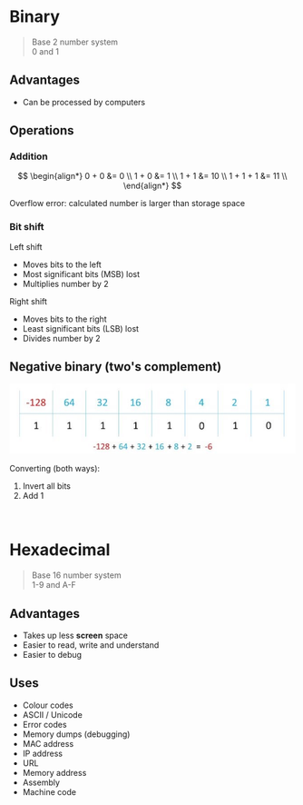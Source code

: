 # Binary

> Base 2 number system \
> 0 and 1

## Advantages

- Can be processed by computers

## Operations

### Addition

$$
\begin{align*}
  0 + 0 &= 0 \\
  1 + 0 &= 1 \\
  1 + 1 &= 10 \\
  1 + 1 + 1 &= 11 \\
\end{align*}
$$

Overflow error: calculated number is larger than storage space

### Bit shift

<p></p>
Left shift

- Moves bits to the left
- Most significant bits (MSB) lost
- Multiplies number by 2

<p></p>
Right shift

- Moves bits to the right
- Least significant bits (LSB) lost
- Divides number by 2

## Negative binary (two's complement)

![Two's complement with value of each bit shown](images/twos-complement.jpg)

<p></p>
Converting (both ways):

1. Invert all bits
2. Add 1

<br>

# Hexadecimal

> Base 16 number system \
> 1-9 and A-F

## Advantages

- Takes up less **screen** space
- Easier to read, write and understand
- Easier to debug

## Uses

- Colour codes
- ASCII / Unicode
- Error codes
- Memory dumps (debugging)
- MAC address
- IP address
- URL
- Memory address
- Assembly
- Machine code
